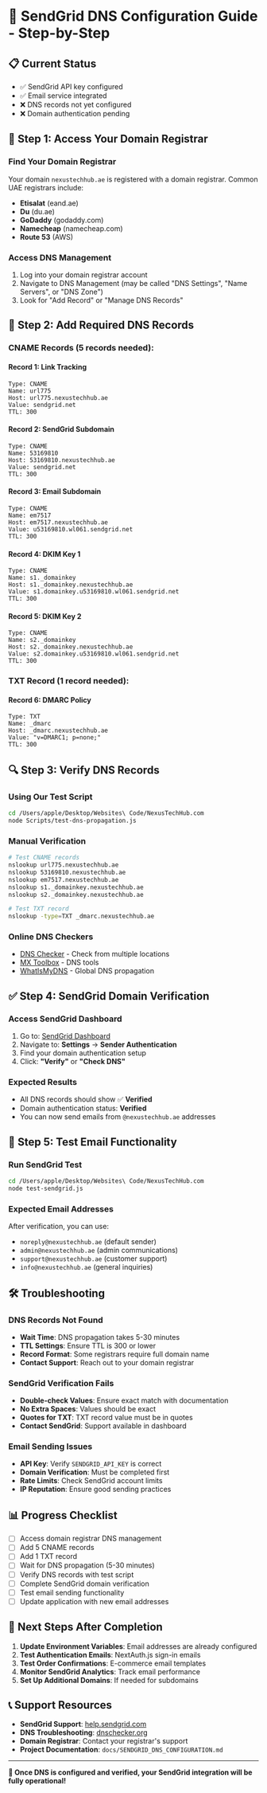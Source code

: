 # 🚀 SendGrid DNS Configuration Guide - Step-by-Step

## 📋 **Current Status**
- ✅ SendGrid API key configured
- ✅ Email service integrated
- ❌ DNS records not yet configured
- ❌ Domain authentication pending

## 🔧 **Step 1: Access Your Domain Registrar**

### **Find Your Domain Registrar**
Your domain `nexustechhub.ae` is registered with a domain registrar. Common UAE registrars include:
- **Etisalat** (eand.ae)
- **Du** (du.ae)
- **GoDaddy** (godaddy.com)
- **Namecheap** (namecheap.com)
- **Route 53** (AWS)

### **Access DNS Management**
1. Log into your domain registrar account
2. Navigate to DNS Management (may be called "DNS Settings", "Name Servers", or "DNS Zone")
3. Look for "Add Record" or "Manage DNS Records"

## 📝 **Step 2: Add Required DNS Records**

### **CNAME Records (5 records needed):**

#### **Record 1: Link Tracking**
```
Type: CNAME
Name: url775
Host: url775.nexustechhub.ae
Value: sendgrid.net
TTL: 300
```

#### **Record 2: SendGrid Subdomain**
```
Type: CNAME
Name: 53169810
Host: 53169810.nexustechhub.ae
Value: sendgrid.net
TTL: 300
```

#### **Record 3: Email Subdomain**
```
Type: CNAME
Name: em7517
Host: em7517.nexustechhub.ae
Value: u53169810.wl061.sendgrid.net
TTL: 300
```

#### **Record 4: DKIM Key 1**
```
Type: CNAME
Name: s1._domainkey
Host: s1._domainkey.nexustechhub.ae
Value: s1.domainkey.u53169810.wl061.sendgrid.net
TTL: 300
```

#### **Record 5: DKIM Key 2**
```
Type: CNAME
Name: s2._domainkey
Host: s2._domainkey.nexustechhub.ae
Value: s2.domainkey.u53169810.wl061.sendgrid.net
TTL: 300
```

### **TXT Record (1 record needed):**

#### **Record 6: DMARC Policy**
```
Type: TXT
Name: _dmarc
Host: _dmarc.nexustechhub.ae
Value: "v=DMARC1; p=none;"
TTL: 300
```

## 🔍 **Step 3: Verify DNS Records**

### **Using Our Test Script**
```bash
cd /Users/apple/Desktop/Websites\ Code/NexusTechHub.com
node Scripts/test-dns-propagation.js
```

### **Manual Verification**
```bash
# Test CNAME records
nslookup url775.nexustechhub.ae
nslookup 53169810.nexustechhub.ae
nslookup em7517.nexustechhub.ae
nslookup s1._domainkey.nexustechhub.ae
nslookup s2._domainkey.nexustechhub.ae

# Test TXT record
nslookup -type=TXT _dmarc.nexustechhub.ae
```

### **Online DNS Checkers**
- [DNS Checker](https://dnschecker.org/) - Check from multiple locations
- [MX Toolbox](https://mxtoolbox.com/) - DNS tools
- [WhatIsMyDNS](https://www.whatsmydns.net/) - Global DNS propagation

## ✅ **Step 4: SendGrid Domain Verification**

### **Access SendGrid Dashboard**
1. Go to: [SendGrid Dashboard](https://app.sendgrid.com)
2. Navigate to: **Settings** → **Sender Authentication**
3. Find your domain authentication setup
4. Click: **"Verify"** or **"Check DNS"**

### **Expected Results**
- All DNS records should show ✅ **Verified**
- Domain authentication status: **Verified**
- You can now send emails from `@nexustechhub.ae` addresses

## 📧 **Step 5: Test Email Functionality**

### **Run SendGrid Test**
```bash
cd /Users/apple/Desktop/Websites\ Code/NexusTechHub.com
node test-sendgrid.js
```

### **Expected Email Addresses**
After verification, you can use:
- `noreply@nexustechhub.ae` (default sender)
- `admin@nexustechhub.ae` (admin communications)
- `support@nexustechhub.ae` (customer support)
- `info@nexustechhub.ae` (general inquiries)

## 🛠️ **Troubleshooting**

### **DNS Records Not Found**
- **Wait Time**: DNS propagation takes 5-30 minutes
- **TTL Settings**: Ensure TTL is 300 or lower
- **Record Format**: Some registrars require full domain name
- **Contact Support**: Reach out to your domain registrar

### **SendGrid Verification Fails**
- **Double-check Values**: Ensure exact match with documentation
- **No Extra Spaces**: Values should be exact
- **Quotes for TXT**: TXT record value must be in quotes
- **Contact SendGrid**: Support available in dashboard

### **Email Sending Issues**
- **API Key**: Verify `SENDGRID_API_KEY` is correct
- **Domain Verification**: Must be completed first
- **Rate Limits**: Check SendGrid account limits
- **IP Reputation**: Ensure good sending practices

## 📊 **Progress Checklist**

- [ ] Access domain registrar DNS management
- [ ] Add 5 CNAME records
- [ ] Add 1 TXT record
- [ ] Wait for DNS propagation (5-30 minutes)
- [ ] Verify DNS records with test script
- [ ] Complete SendGrid domain verification
- [ ] Test email sending functionality
- [ ] Update application with new email addresses

## 🎯 **Next Steps After Completion**

1. **Update Environment Variables**: Email addresses are already configured
2. **Test Authentication Emails**: NextAuth.js sign-in emails
3. **Test Order Confirmations**: E-commerce email templates
4. **Monitor SendGrid Analytics**: Track email performance
5. **Set Up Additional Domains**: If needed for subdomains

## 📞 **Support Resources**

- **SendGrid Support**: [help.sendgrid.com](https://help.sendgrid.com)
- **DNS Troubleshooting**: [dnschecker.org](https://dnschecker.org)
- **Domain Registrar**: Contact your registrar's support
- **Project Documentation**: `docs/SENDGRID_DNS_CONFIGURATION.md`

---

**🎉 Once DNS is configured and verified, your SendGrid integration will be fully operational!**
